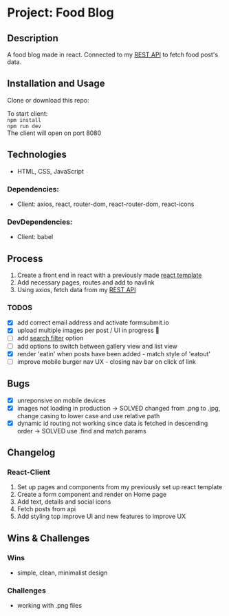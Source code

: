 # Project: Food Blog
## Description 
A food blog made in react. Connected to my [REST API](https://github.com/natbibi/my-rest-api) to fetch food post's data.

## Installation and Usage

Clone or download this repo:

To start client:   
    `npm install`   
    `npm run dev`  
The client will open on port 8080   

## Technologies  
- HTML, CSS, JavaScript  

### Dependencies: 

   - Client: axios, react, router-dom, react-router-dom, react-icons
   
### DevDependencies:
   
   - Client: babel 

## Process 
1. Create a front end in react with a previously made [react template](https://github.com/natbibi/react-template)
2. Add necessary pages, routes and add to navlink 
3. Using axios, fetch data from my [REST API](https://github.com/natbibi/my-rest-api) 

### TODOS
- [x] add correct email address and activate formsubmit.io 
- [x] upload multiple images per post / UI in progress 🚧
- [ ] add [search filter](https://www.django-rest-framework.org/api-guide/filtering/#djangofilterbackend) option
- [ ] add options to switch between gallery view and list view
- [x] render 'eatin' when posts have been added - match style of 'eatout'
- [ ] improve mobile burger nav UX - closing nav bar on click of link

## Bugs
- [x] unreponsive on mobile devices 
- [x] images not loading in production -> SOLVED changed from .png to .jpg, change casing to lower case and use relative path   
- [x] dynamic id routing not working since data is fetched in descending order -> SOLVED use .find and match.params  

## Changelog

### React-Client
1. Set up pages and components from my previously set up react template
2. Create a form component and render on Home page 
3. Add text, details and social icons
4. Fetch posts from api 
5. Add styling top improve UI and new features to improve UX

## Wins & Challenges
### Wins
- simple, clean, minimalist design   

### Challenges
- working with .png files  
